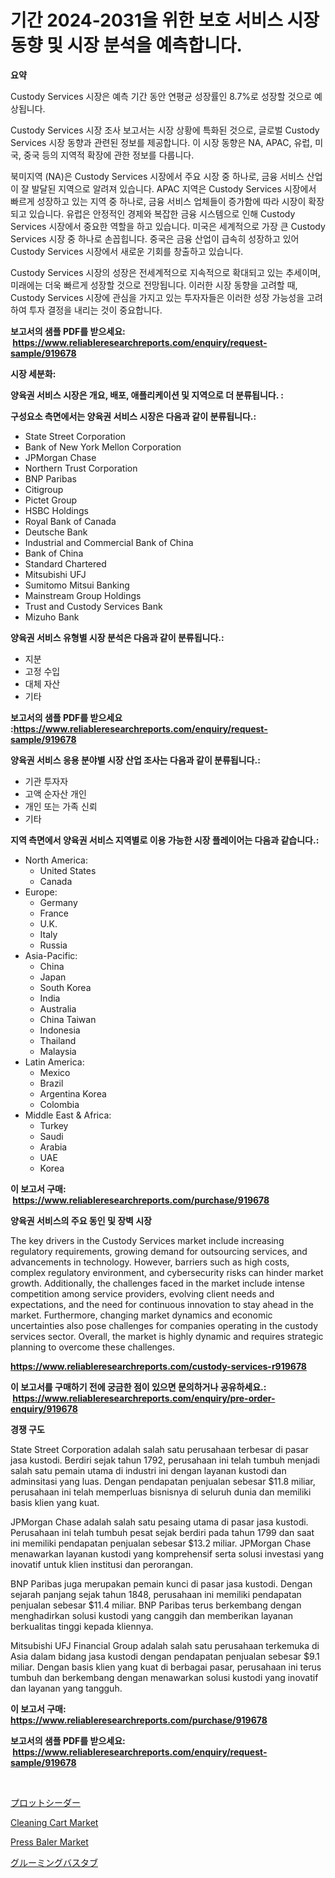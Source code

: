 <p><h1>기간 2024-2031을 위한 보호 서비스 시장 동향 및 시장 분석을 예측합니다.</h1></p><p><strong>요약</strong></p>
<p><p>Custody Services 시장은 예측 기간 동안 연평균 성장률인 8.7%로 성장할 것으로 예상됩니다.</p><p>Custody Services 시장 조사 보고서는 시장 상황에 특화된 것으로, 글로벌 Custody Services 시장 동향과 관련된 정보를 제공합니다. 이 시장 동향은 NA, APAC, 유럽, 미국, 중국 등의 지역적 확장에 관한 정보를 다룹니다.</p><p>북미지역 (NA)은 Custody Services 시장에서 주요 시장 중 하나로, 금융 서비스 산업이 잘 발달된 지역으로 알려져 있습니다. APAC 지역은 Custody Services 시장에서 빠르게 성장하고 있는 지역 중 하나로, 금융 서비스 업체들이 증가함에 따라 시장이 확장되고 있습니다. 유럽은 안정적인 경제와 복잡한 금융 시스템으로 인해 Custody Services 시장에서 중요한 역할을 하고 있습니다. 미국은 세계적으로 가장 큰 Custody Services 시장 중 하나로 손꼽힙니다. 중국은 금융 산업이 급속히 성장하고 있어 Custody Services 시장에서 새로운 기회를 창출하고 있습니다.</p><p>Custody Services 시장의 성장은 전세계적으로 지속적으로 확대되고 있는 추세이며, 미래에는 더욱 빠르게 성장할 것으로 전망됩니다. 이러한 시장 동향을 고려할 때, Custody Services 시장에 관심을 가지고 있는 투자자들은 이러한 성장 가능성을 고려하여 투자 결정을 내리는 것이 중요합니다.</p></p>
<p><strong>보고서의 샘플 PDF를 받으세요: &nbsp;<a href="https://www.reliableresearchreports.com/enquiry/request-sample/919678">https://www.reliableresearchreports.com/enquiry/request-sample/919678</a></strong></p>
<p><strong>시장 세분화:</strong></p>
<p><strong> 양육권 서비스 시장은 개요, 배포, 애플리케이션 및 지역으로 더 분류됩니다. :</strong></p>
<p><strong>구성요소 측면에서는 양육권 서비스 시장은 다음과 같이 분류됩니다.:</strong></p>
<p><ul><li>State Street Corporation</li><li>Bank of New York Mellon Corporation</li><li>JPMorgan Chase</li><li>Northern Trust Corporation</li><li>BNP Paribas</li><li>Citigroup</li><li>Pictet Group</li><li>HSBC Holdings</li><li>Royal Bank of Canada</li><li>Deutsche Bank</li><li>Industrial and Commercial Bank of China</li><li>Bank of China</li><li>Standard Chartered</li><li>Mitsubishi UFJ</li><li>Sumitomo Mitsui Banking</li><li>Mainstream Group Holdings</li><li>Trust and Custody Services Bank</li><li>Mizuho Bank</li></ul></p>
<p><strong> 양육권 서비스 유형별 시장 분석은 다음과 같이 분류됩니다.:</strong></p>
<p><ul><li>지분</li><li>고정 수입</li><li>대체 자산</li><li>기타</li></ul></p>
<p><strong>보고서의 샘플 PDF를 받으세요 :<a href="https://www.reliableresearchreports.com/enquiry/request-sample/919678">https://www.reliableresearchreports.com/enquiry/request-sample/919678</a></strong></p>
<p><strong> 양육권 서비스 응용 분야별 시장 산업 조사는 다음과 같이 분류됩니다.:</strong></p>
<p><ul><li>기관 투자자</li><li>고액 순자산 개인</li><li>개인 또는 가족 신뢰</li><li>기타</li></ul></p>
<p><strong>지역 측면에서 양육권 서비스 지역별로 이용 가능한 시장 플레이어는 다음과 같습니다.:</strong></p>
<p><ul>
    <li>
        North America:
        <ul>
            <li>United States</li>
            <li>Canada</li>
        </ul>
    </li>
    <li>
        Europe:
        <ul>
            <li>Germany</li>
            <li>France</li>
            <li>U.K.</li>
            <li>Italy</li>
            <li>Russia</li>
        </ul>
    </li>
    <li>
        Asia-Pacific:
        <ul>
            <li>China</li>
            <li>Japan</li>
            <li>South Korea</li>
            <li>India</li>
            <li>Australia</li>
            <li>China Taiwan</li>
            <li>Indonesia</li>
            <li>Thailand</li>
            <li>Malaysia</li>
        </ul>
    </li>
    <li>
        Latin America:
        <ul>
            <li>Mexico</li>
            <li>Brazil</li>
            <li>Argentina Korea</li>
            <li>Colombia</li>
        </ul>
    </li>
    <li>
        Middle East & Africa:
        <ul>
            <li>Turkey</li>
            <li>Saudi</li>
            <li>Arabia</li>
            <li>UAE</li>
            <li>Korea</li>
        </ul>
    </li>
    </ul></p>
<p><strong>이 보고서 구매: &nbsp;<a href="https://www.reliableresearchreports.com/purchase/919678">https://www.reliableresearchreports.com/purchase/919678</a></strong></p>
<p><strong>양육권 서비스의 주요 동인 및 장벽 시장</strong></p>
<p><p>The key drivers in the Custody Services market include increasing regulatory requirements, growing demand for outsourcing services, and advancements in technology. However, barriers such as high costs, complex regulatory environment, and cybersecurity risks can hinder market growth. Additionally, the challenges faced in the market include intense competition among service providers, evolving client needs and expectations, and the need for continuous innovation to stay ahead in the market. Furthermore, changing market dynamics and economic uncertainties also pose challenges for companies operating in the custody services sector. Overall, the market is highly dynamic and requires strategic planning to overcome these challenges.</p></p>
<p><strong><a href="https://www.reliableresearchreports.com/custody-services-r919678">https://www.reliableresearchreports.com/custody-services-r919678</a></strong></p>
<p><strong>이 보고서를 구매하기 전에 궁금한 점이 있으면 문의하거나 공유하세요.: &nbsp;<a href="https://www.reliableresearchreports.com/enquiry/pre-order-enquiry/919678">https://www.reliableresearchreports.com/enquiry/pre-order-enquiry/919678</a></strong></p>
<p><strong>경쟁 구도</strong></p>
<p><p>State Street Corporation adalah salah satu perusahaan terbesar di pasar jasa kustodi. Berdiri sejak tahun 1792, perusahaan ini telah tumbuh menjadi salah satu pemain utama di industri ini dengan layanan kustodi dan adminsitasi yang luas. Dengan pendapatan penjualan sebesar $11.8 miliar, perusahaan ini telah memperluas bisnisnya di seluruh dunia dan memiliki basis klien yang kuat.</p><p>JPMorgan Chase adalah salah satu pesaing utama di pasar jasa kustodi. Perusahaan ini telah tumbuh pesat sejak berdiri pada tahun 1799 dan saat ini memiliki pendapatan penjualan sebesar $13.2 miliar. JPMorgan Chase menawarkan layanan kustodi yang komprehensif serta solusi investasi yang inovatif untuk klien institusi dan perorangan.</p><p>BNP Paribas juga merupakan pemain kunci di pasar jasa kustodi. Dengan sejarah panjang sejak tahun 1848, perusahaan ini memiliki pendapatan penjualan sebesar $11.4 miliar. BNP Paribas terus berkembang dengan menghadirkan solusi kustodi yang canggih dan memberikan layanan berkualitas tinggi kepada kliennya.</p><p>Mitsubishi UFJ Financial Group adalah salah satu perusahaan terkemuka di Asia dalam bidang jasa kustodi dengan pendapatan penjualan sebesar $9.1 miliar. Dengan basis klien yang kuat di berbagai pasar, perusahaan ini terus tumbuh dan berkembang dengan menawarkan solusi kustodi yang inovatif dan layanan yang tangguh.</p></p>
<p><strong>이 보고서 구매: &nbsp; <a href="https://www.reliableresearchreports.com/purchase/919678">https://www.reliableresearchreports.com/purchase/919678</a></strong></p>
<p><strong>보고서의 샘플 PDF를 받으세요: &nbsp;<a href="https://www.reliableresearchreports.com/enquiry/request-sample/919678">https://www.reliableresearchreports.com/enquiry/request-sample/919678</a></strong><strong></strong></p>
<p>&nbsp;</p>
<p><p><a href="https://medium.com/@thomasbaker655/%E3%83%97%E3%83%AD%E3%83%83%E3%83%88%E3%82%B7%E3%83%BC%E3%83%80%E3%83%BC%E3%83%9E%E3%83%BC%E3%82%B1%E3%83%83%E3%83%88%E3%82%A4%E3%83%B3%E3%82%B5%E3%82%A4%E3%83%88-%E5%B8%82%E5%A0%B4%E5%8B%95%E5%90%91-%E6%88%90%E9%95%B7-2024%E5%B9%B4%E3%81%8B%E3%82%892031%E5%B9%B4%E3%81%BE%E3%81%A7%E3%81%AE%E4%BA%88%E6%B8%AC-bb61293ef50e">プロットシーダー</a></p><p><a href="https://github.com/kosella/Market-Research-Report-List-2/blob/main/cleaning-cart-market.md">Cleaning Cart Market</a></p><p><a href="https://github.com/nathandecarvalho/Market-Research-Report-List-2/blob/main/press-baler-market.md">Press Baler Market</a></p><p><a href="https://medium.com/@jarredmertz53/%E3%82%B0%E3%83%AB%E3%83%BC%E3%83%9F%E3%83%B3%E3%82%B0%E3%83%90%E3%82%B9%E3%82%BF%E3%83%96%E5%B8%82%E5%A0%B4-%E6%88%90%E5%8A%9F%E3%81%99%E3%82%8B%E3%83%93%E3%82%B8%E3%83%8D%E3%82%B9%E6%88%A6%E7%95%A5%E3%81%AE%E9%8D%B5%E3%81%AF2031%E5%B9%B4%E3%81%BE%E3%81%A7%E3%81%AE%E4%BA%88%E6%B8%AC-180fedef90fa">グルーミングバスタブ</a></p></p>